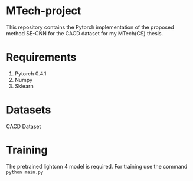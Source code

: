 # MTech-project
This repository contains the Pytorch implementation of the proposed method SE-CNN for the CACD dataset for my MTech(CS) thesis.

# Requirements
1. Pytorch 0.4.1
2. Numpy
3. Sklearn

# Datasets
CACD Dataset

# Training 
The pretrained lightcnn 4 model is required. For training use the command ```python main.py```
